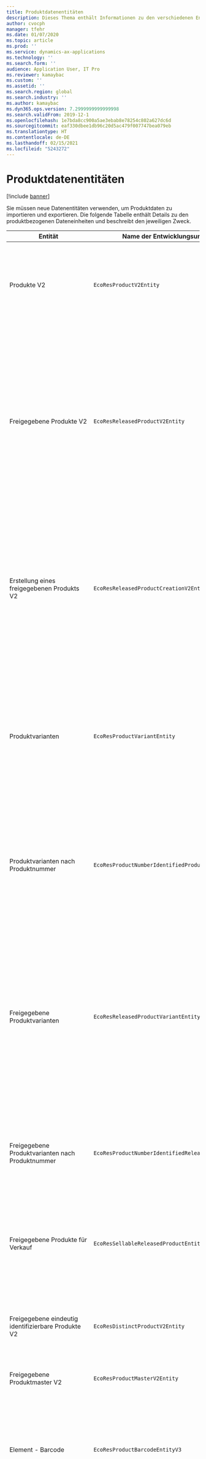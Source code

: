 ```yaml
---
title: Produktdatenentitäten
description: Dieses Thema enthält Informationen zu den verschiedenen Entitäten, die zum Importieren und Exportieren von Produktdaten verwendet werden können.
author: cvocph
manager: tfehr
ms.date: 01/07/2020
ms.topic: article
ms.prod: ''
ms.service: dynamics-ax-applications
ms.technology: ''
ms.search.form: ''
audience: Application User, IT Pro
ms.reviewer: kamaybac
ms.custom: ''
ms.assetid: ''
ms.search.region: global
ms.search.industry: ''
ms.author: kamaybac
ms.dyn365.ops.version: 7.2999999999999998
ms.search.validFrom: 2019-12-1
ms.openlocfilehash: 1e7bda8cc900a5ae3ebab8e78254c802a627dc6d
ms.sourcegitcommit: eaf330dbee1db96c20d5ac479f007747bea079eb
ms.translationtype: HT
ms.contentlocale: de-DE
ms.lasthandoff: 02/15/2021
ms.locfileid: "5243272"
---
```

# <a name="product-data-entities"></a>Produktdatenentitäten

[!include [banner](../includes/banner.md)]

Sie müssen neue Datenentitäten verwenden, um Produktdaten zu importieren und exportieren. Die folgende Tabelle enthält Details zu den produktbezogenen Dateneinheiten und beschreibt den jeweiligen Zweck.

| Entität | Name der Entwicklungsumgebung (Typ) | Notizen |
|--------|-------------------------------------------|-------|
| Produkte V2 | `EcoResProductV2Entity` | Diese Entität wird zum Importieren und Exportieren gemeinsam genutzter Produkte – eindeutig identifizierbare Produkte und Produktmaster – verwendet. Sie ermöglicht Updates. Sie unterstützt keine satzbasierten SQL-Vorgänge. Sie ist für Open Data Protocol (OData) aktiviert. |
| Freigegebene Produkte V2 | `EcoResReleasedProductV2Entity` | Diese Entität wird zum Importieren und Exportieren freigegebener Produkte – eindeutig identifizierbare Produkte und Produktmaster – verwendet. Sie ermöglicht Updates. Voraussetzung ist, dass das gemeinsam genutzte Produkt bereits erstellt wurde. Wenn ein neues freigegebenes Produkt importiert wird, erfolgt eine Freigabe des freigegebenen Produkts. Es gibt auch separate Entitäten, mit denen freigegebene Produktstämme und freigegebene unterschiedliche Varianten importiert und exportiert werden können. Diese Entität unterstützt keine satzbasierten SQL-oder Löschvorgänge. Sie ist für OData aktiviert. |
| Erstellung eines freigegebenen Produkts V2 | `EcoResReleasedProductCreationV2Entity` | Diese Entität wird verwendet, um gemeinsam genutzte Produkte und freigegebene Produkte in einem Schritt zu importieren. Obwohl sie Exporte unterstützt, wird diese Verwendung nicht empfohlen, da der Zweck der Entität die Produkterstellung ist. Updates werden nicht unterstützt. Sie unterstützt eine begrenzte Anzahl von Feldern (Felder, die im Dialogfeld zur Produkterstellung verfügbar sind). Sie unterstützt keine satzbasierten SQL-Vorgänge. Sie wird nicht durch OData verfügbar gemacht. |
| Produktvarianten | `EcoResProductVariantEntity` | Diese Entität wird zum Importieren und Exportieren freigegebener Produktvarianten verwendet. Sie ermöglicht Updates. Hierfür müssen bereits Dimensionswerte erstellt werden. Der Integrationsschlüssel ist der Produktmaster plus Produktdimensionen. Diese Entität unterstützt keine satzbasierten SQL-Vorgänge. Sie ist für OData aktiviert. Sie unterstützt Löschvorgänge. Sie kann nicht durch Hinzufügen neuer Produktdimensionen erweitert werden. |
| Produktvarianten nach Produktnummer | `EcoResProductNumberIdentifiedProductVariantEntity` | Diese Entität wird zum Importieren und Exportieren freigegebener Produktvarianten verwendet. Sie ermöglicht Updates. Hierfür müssen bereits Dimensionswerte erstellt werden. Der Integrationsschlüssel ist die Produktnummer (während der Integrationsschlüssel für die Entität **Produktvarianten** der Produktmaster plus Produktdimensionen ist). |
| Freigegebene Produktvarianten | `EcoResReleasedProductVariantEntity` | Diese Entität wird zum Importieren und Exportieren freigegebener Produktvarianten verwendet. Sie ermöglicht Updates. Voraussetzung ist, dass die gemeinsam genutzten Produktvarianten bereits erstellt wurde. Wenn eine neue freigegebene Produktvariante importiert wird, erfolgt eine Freigabe der Produktvariante. Diese Entität unterstützt keine satzbasierten SQL-Vorgänge. Sie ist für OData aktiviert. Obwohl sie Löschvorgänge unterstützt, führt diese Verwendung aufgrund eines Fehlers auf der aktuellen Plattform zur Beschädigung von Daten. Diese Entität kann nicht durch Hinzufügen neuer Produktdimensionen erweitert werden. |
| Freigegebene Produktvarianten nach Produktnummer | `EcoResProductNumberIdentifiedReleasedProductVariantEntity` | Diese Entität ähnelt der Entität **Freigegebene Produktvarianten**, aber der Integrationsschlüssel ist die Produktnummer und nicht der Produktmaster plus Produktdimensionen. Sie kann nicht durch Hinzufügen neuer Produktdimensionen erweitert werden. |
| Freigegebene Produkte für Verkauf | `EcoResSellableReleasedProductEntity` | Diese Einheit wird verwendet, um nur verkäufliche Produkte zu exportieren. Verkäufliche Produkte sind Produkte, die die Informationen enthalten, die diese benötigen, damit sie in Aufträgen verwendet werden können. Die gleichen Regeln gelten, wenn ein Produkt mit der Funktion **Überprüfen** auf der Seite **Freigegebene Produkte** überprüft wird. |
| Freigegebene eindeutig identifizierbare Produkte V2 | `EcoResDistinctProductV2Entity` | Diese Entität wird verwendet, um eindeutig identifizierbare Produkte zu exportieren. Diese eindeutig identifizierbaren Produkte können Produkte, Produktuntertypprodukte und alle Produktvarianten sein. |
| Freigegebene Produktmaster V2 | `EcoResProductMasterV2Entity` | Diese Entität wird zum Importieren und Exportieren von Produktmaster verwendet. Sie ist nicht für die Datenverwaltung aktiviert. |
| Element - Barcode | `EcoResProductBarcodeEntityV3` | Diese Entität wird verwendet, um Produkte und Barcodes zu exportieren. Diese Entität erlaubt keine Änderungsverfolgung, keine Aktualisierungen und keine Löschungen. Um Änderungsverfolgung, Aktualisierungen oder Löschungen für Barcodes zu verwenden, verwenden Sie die Entität **Element - Barcode-Zuordnung**. |
| Artikel-Strichcode-Zuordnung | `EcoResProductBarcodeAssociationEntity` | Diese Entität wird verwendet, um Produkte und Barcodes zu exportieren. Sie erlaubt Änderungsverfolgung, Aktualisierungen und Löschungen. Um die Entität zu verwenden, muss die Funktion *Element - Barcode-Verbesserungen* in [Funktionsverwaltung](../../fin-ops-core/fin-ops/get-started/feature-management/feature-management-overview.md) aktiviert sein. Sein Entitätsschlüssel ist `AssociationID`, der die Assoziation zwischen dem Barcode und dem Produkt erstellt. Um die Unterstützung für diesen Schlüssel hinzuzufügen, wird die Tabelle `InventitemBarcodeAssociation` für vorhandene Element-Barcode-Daten aufgefüllt, wenn Sie die Funktion einschalten. Die Tabelle wird mit Hilfe eines Batch-Jobs aufgefüllt und wenn Ihre Barcode-Tabelle eine große Anzahl von Datensätzen hat, kann die Ausführung des Batch-Jobs erhebliche Zeit in Anspruch nehmen. Daher empfehlen wir Ihnen, die Aktivierung der Funktion (und damit die Ausführung des Batch-Jobs) zu einem Zeitpunkt zu planen, der in Ihren Geschäftsplan passt. |
| Produktlebenszyklusstatus | `EcoResProductLifecycleSateEntity` | Diese Entität wird zum Importieren und Exportieren der verschiedenen Produktlebenszykluszustände verwendet, die einem Produkt zugewiesen werden können. |

> [!NOTE]
> Sie können die Datenentität **Freigegebene Produkte V2** verwenden, um Produkte nur dann in das System zu importieren, wenn das freigegebene Produkt bereits erstellt wurde. Andernfalls müssen Sie zum Importieren von Produkten in das System die Datenentität **Produkterstellung** verwenden.


[!INCLUDE[footer-include](../../includes/footer-banner.md)]